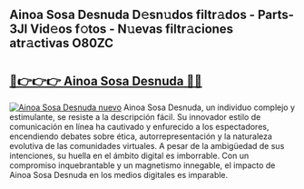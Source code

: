 ## Ainoa Sosa Desnuda D𝚎sn𝚞dos filtr𝚊dos - Parts-3Jl Vid𝚎os f𝚘tos - N𝚞evas filtr𝚊ciones atr𝚊ctivas O80ZC

# <h2><a href="http://mb2vjs.tromn.icu/?c=Ainoa+Sosa+Desnuda">🔗👉👉👉 Ainoa Sosa Desnuda 🔗🔗</a></h2>

[![Ainoa Sosa Desnuda nuevo](https://i.imgur.com/pEAQMta.gif)](http://mb2vjs.tromn.icu/?c=Ainoa+Sosa+Desnuda)
Ainoa Sosa Desnuda, un individuo complejo y estimulante, se resiste a la descripción fácil. Su innovador estilo de comunicación en línea ha cautivado y enfurecido a los espectadores, encendiendo debates sobre ética, autorrepresentación y la naturaleza evolutiva de las comunidades virtuales. A pesar de la ambigüedad de sus intenciones, su huella en el ámbito digital es imborrable. Con un compromiso inquebrantable y un magnetismo innegable, el impacto de Ainoa Sosa Desnuda en los medios digitales es imparable.
